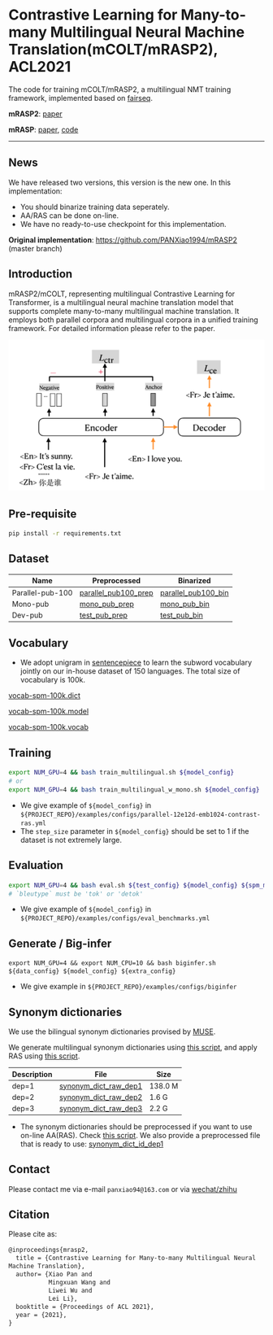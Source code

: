 # Contrastive Learning for Many-to-many Multilingual Neural Machine Translation(mCOLT/mRASP2), ACL2021
The code for training mCOLT/mRASP2, a multilingual NMT training framework, implemented based on [fairseq](https://github.com/pytorch/fairseq).

**mRASP2**: [paper](https://arxiv.org/abs/2105.09501)

**mRASP**: [paper](https://www.aclweb.org/anthology/2020.emnlp-main.210.pdf),
[code](https://github.com/linzehui/mRASP)

---
## News
We have released two versions, this version is the new one. In this implementation:
- You should binarize training data seperately.
- AA/RAS can be done on-line.
- We have no ready-to-use checkpoint for this implementation.

**Original implementation**: https://github.com/PANXiao1994/mRASP2 (master branch)


## Introduction

mRASP2/mCOLT, representing multilingual Contrastive Learning for Transformer, is a multilingual neural machine translation model that supports complete many-to-many multilingual machine translation. It employs both parallel corpora and multilingual corpora in a unified training framework. For detailed information please refer to the paper.  

![img.png](docs/img.png)

## Pre-requisite
```bash
pip install -r requirements.txt
```

## Dataset
| Name | Preprocessed | Binarized |
| --- | --- | --- |
| Parallel-pub-100 | [parallel_pub100_prep](http://sf3-ttcdn-tos.pstatp.com/obj/nlp-opensource/acl2021/mrasp2/parallel_pub100_prep/download.sh) |[parallel_pub100_bin](http://sf3-ttcdn-tos.pstatp.com/obj/nlp-opensource/acl2021/mrasp2/parallel_pub100_bin/download.sh) |
| Mono-pub | [mono_pub_prep](http://sf3-ttcdn-tos.pstatp.com/obj/nlp-opensource/acl2021/mrasp2/mono_prep/download.sh) | [mono_pub_bin](http://sf3-ttcdn-tos.pstatp.com/obj/nlp-opensource/acl2021/mrasp2/mono_bin/download.sh) |
| Dev-pub | [test_pub_prep](http://sf3-ttcdn-tos.pstatp.com/obj/nlp-opensource/acl2021/mrasp2/mono_prep/download.sh) | [test_pub_bin](http://sf3-ttcdn-tos.pstatp.com/obj/nlp-opensource/acl2021/mrasp2/test_bin/download.sh) |

## Vocabulary
* We adopt unigram in [sentencepiece](https://github.com/google/sentencepiece) to learn the subword vocabulary jointly on our in-house dataset of 150 languages. The total size of vocabulary is 100k.

[vocab-spm-100k.dict](http://sf3-ttcdn-tos.pstatp.com/obj/nlp-opensource/acl2021/mrasp2/vocab-spm-100k.dict)

[vocab-spm-100k.model](http://sf3-ttcdn-tos.pstatp.com/obj/nlp-opensource/acl2021/mrasp2/vocab-spm-100k.model)

[vocab-spm-100k.vocab](http://sf3-ttcdn-tos.pstatp.com/obj/nlp-opensource/acl2021/mrasp2/vocab-spm-100k.vocab)

## Training
```bash
export NUM_GPU=4 && bash train_multilingual.sh ${model_config}
# or
export NUM_GPU=4 && bash train_multilingual_w_mono.sh ${model_config}
```
* We give example of `${model_config}` in `${PROJECT_REPO}/examples/configs/parallel-12e12d-emb1024-contrast-ras.yml`
* The `step_size` parameter in `${model_config}` should be set to 1 if the dataset is not extremely large.

## Evaluation
```bash
export NUM_GPU=4 && bash eval.sh ${test_config} ${model_config} ${spm_model} ${bleutype}
# `bleutype` must be 'tok' or 'detok'
```
* We give example of `${model_config}` in `${PROJECT_REPO}/examples/configs/eval_benchmarks.yml`

## Generate / Big-infer
```base
export NUM_GPU=4 && export NUM_CPU=10 && bash biginfer.sh ${data_config} ${model_config} ${extra_config}
```
* We give example in `${PROJECT_REPO}/examples/configs/biginfer`

## Synonym dictionaries
We use the bilingual synonym dictionaries provised by [MUSE](https://github.com/facebookresearch/MUSE).

We generate multilingual synonym dictionaries using [this script](https://github.com/linzehui/mRASP/blob/master/preprocess/tools/ras/multi_way_word_graph.py), and apply 
RAS using [this script](https://github.com/linzehui/mRASP/blob/master/preprocess/tools/ras/random_alignment_substitution_w_multi.sh).

| Description | File | Size |
| --- | --- | --- |
| dep=1 | [synonym_dict_raw_dep1](http://sf3-ttcdn-tos.pstatp.com/obj/nlp-opensource/acl2021/mrasp2/synonym_dict_raw_dep1) | 138.0 M |
| dep=2 | [synonym_dict_raw_dep2](http://sf3-ttcdn-tos.pstatp.com/obj/nlp-opensource/acl2021/mrasp2/synonym_dict_raw_dep2) | 1.6 G |
| dep=3 | [synonym_dict_raw_dep3](http://sf3-ttcdn-tos.pstatp.com/obj/nlp-opensource/acl2021/mrasp2/synonym_dict_raw_dep3) | 2.2 G |

* The synonym dictionaries should be preprocessed if you want to use on-line AA(RAS). Check [this script](https://github.com/PANXiao1994/mRASP2/tree/new_impl/preprocess/form_id_dicts.py). We also provide a preprocessed file that is ready to use: [synonym_dict_id_dep1](http://sf3-ttcdn-tos.pstatp.com/obj/nlp-opensource/acl2021/mrasp2/synonym_dict_id_dep1)

## Contact
Please contact me via e-mail `panxiao94@163.com` or via [wechat/zhihu](https://fork-ball-95c.notion.site/mRASP2-4e9b3450d5aa4137ae1a2c46d5f3c1fa)

## Citation
Please cite as:
```
@inproceedings{mrasp2,
  title = {Contrastive Learning for Many-to-many Multilingual Neural Machine Translation},
  author= {Xiao Pan and
           Mingxuan Wang and
           Liwei Wu and
           Lei Li},
  booktitle = {Proceedings of ACL 2021},
  year = {2021},
}
```